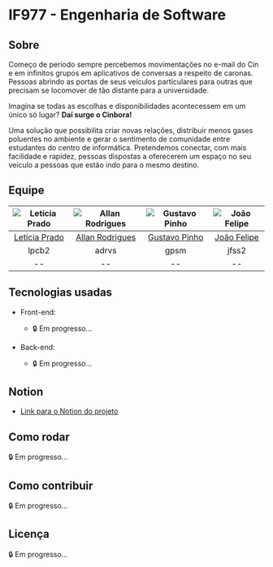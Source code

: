 # IF977 - Engenharia de Software

## Sobre
Começo de período sempre percebemos movimentações no e-mail do Cin e em infinitos grupos em aplicativos de conversas a respeito de caronas. Pessoas abrindo as portas de seus veículos particulares para outras que precisam se locomover de tão distante para a universidade.

Imagina se todas as escolhas e disponibilidades acontecessem em um único só lugar?
**Daí surge o Cinbora!**

Uma solução que possibilita criar novas relações, distribuir menos gases poluentes no ambiente e gerar o sentimento de comunidade entre estudantes do centro de informática.
Pretendemos conectar, com mais facilidade e rapidez, pessoas dispostas a oferecerem um espaço no seu veículo a pessoas que estão indo para o mesmo destino.

## Equipe

| ![Letícia Prado](https://i.imgur.com/3i4cvX3.png) | ![Allan Rodrigues](https://i.imgur.com/1HkFoOK.png) | ![Gustavo Pinho](https://i.imgur.com/8iMqLLi.png) | ![João Felipe](https://i.imgur.com/TnW0DC8.png) |
|:---------------------:|:---------------------:|:---------------------:|:---------------------:|
| [Letícia Prado](https://github.com/leticiapcb) | [Allan Rodrigues](https://github.com/allanrr) | [Gustavo Pinho](https://github.com/gustavopsm) | [João Felipe](https://github.com/felipinas) |
|lpcb2|adrvs|gpsm|jfss2|
|--|--|--|--|


## Tecnologias usadas

* Front-end:
    * :lock: Em progresso...

* Back-end:
    * :lock: Em progresso...

## Notion

* [Link para o Notion do projeto](https://fishy-teal-286.notion.site/IF977-CInbora-ce6aad2098ad423fa3d0336d83dd057c)

## Como rodar

:lock: Em progresso...

## Como contribuir

:lock: Em progresso...
## Licença

:lock: Em progresso...
